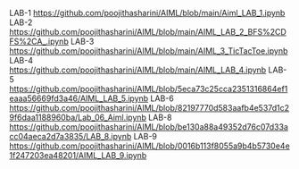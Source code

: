 LAB-1  https://github.com/poojithasharini/AIML/blob/main/Aiml_LAB_1.ipynb
LAB-2  https://github.com/poojithasharini/AIML/blob/main/AIML_LAB_2_BFS%2CDFS%2CA_.ipynb
LAB-3  https://github.com/poojithasharini/AIML/blob/main/AIML_3_TicTacToe.ipynb
LAB-4  https://github.com/poojithasharini/AIML/blob/main/AIML_LAB_4.ipynb
LAB-5  https://github.com/poojithasharini/AIML/blob/5eca73c25cca2351316864ef1eaaa56669fd3a46/AIML_LAB_5.ipynb
LAB-6  https://github.com/poojithasharini/AIML/blob/82197770d583aafb4e537d1c29f6daa1188960ba/Lab_06_Aiml.ipynb
LAB-8  https://github.com/poojithasharini/AIML/blob/be130a88a49352d76c07d33acc04aeca2d7a3835/LAB_8.ipynb
LAB-9  https://github.com/poojithasharini/AIML/blob/0016b113f8055a9b4b5730e4e1f247203ea48201/AIML_LAB_9.ipynb
